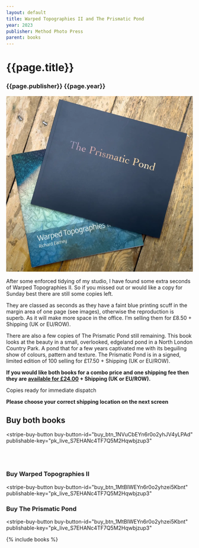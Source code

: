 ```yaml
---
layout: default
title: Warped Topographies II and The Prismatic Pond
year: 2023
publisher: Method Photo Press
parent: books
---
```


# {{page.title}}

### {{page.publisher}} {{page.year}}

![{{page.title}}](warped-prismatic.webp "{{page.title}}")

After some enforced tidying of my studio, I have found some extra seconds of Warped Topographies II. So if you missed out or would like a copy for Sunday best there are still some copies left.

They are classed as seconds as they have a faint blue printing scuff in the margin area of one page (see images), otherwise the reproduction is superb. As it will make more space in the office. I’m selling them for £8.50 + Shipping (UK or EU/ROW). 

There are also a few copies of The Prismatic Pond still remaining. This book looks at the beauty in a small, overlooked, edgeland pond in a North London Country Park. A pond that for a few years captivated me with its beguiling show of colours, pattern and texture. 
The Prismatic Pond is in a signed, limited edition of 100 selling for £17.50  + Shipping (UK or EU/ROW).

**If you would like both books for a combo price and one shipping fee then they are [available for £24.00](#buy-both-books) + Shipping (UK or EU/ROW).**

Copies ready for immediate dispatch


**Please choose your correct shipping location on the next screen**


## Buy both books

<script async
  src="https://js.stripe.com/v3/buy-button.js">
</script>

<stripe-buy-button
  buy-button-id="buy_btn_1NVuCbEYn6r0o2yhJV4yLPAd"
  publishable-key="pk_live_S7EHANc4TF7Q5M2Hqwbjzup3"
>
</stripe-buy-button>

<br />
<br />

<div style="display: inline;">

<h3>Buy Warped Topographies II</h3>

<script async
  src="https://js.stripe.com/v3/buy-button.js">
</script>

<stripe-buy-button
  buy-button-id="buy_btn_1MtBIWEYn6r0o2yhzei5Kbnt"
  publishable-key="pk_live_S7EHANc4TF7Q5M2Hqwbjzup3"
>
</stripe-buy-button>

<h3>Buy The Prismatic Pond</h3>

<script async
  src="https://js.stripe.com/v3/buy-button.js">
</script>

<stripe-buy-button
  buy-button-id="buy_btn_1MtBIWEYn6r0o2yhzei5Kbnt"
  publishable-key="pk_live_S7EHANc4TF7Q5M2Hqwbjzup3"
>
</stripe-buy-button>

</div>


{% include books %}